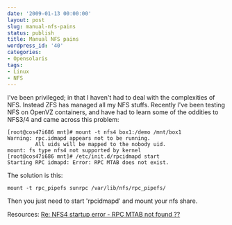 ```yaml
---
date: '2009-01-13 00:00:00'
layout: post
slug: manual-nfs-pains
status: publish
title: Manual NFS pains
wordpress_id: '40'
categories:
- Opensolaris
tags:
- Linux
- NFS
---
```


I've been privileged; in that I haven't had to deal with the complexities of NFS. Instead ZFS has managed all my NFS stuffs. Recently I've been testing NFS on OpenVZ containers, and have had to learn some of the oddities to NFS3/4 and came across this problem:

    
    [root@cos47i686 mnt]# mount -t nfs4 box1:/demo /mnt/box1
    Warning: rpc.idmapd appears not to be running.
             All uids will be mapped to the nobody uid.
    mount: fs type nfs4 not supported by kernel
    [root@cos47i686 mnt]# /etc/init.d/rpcidmapd start
    Starting RPC idmapd: Error: RPC MTAB does not exist.


The solution is this:

    
    mount -t rpc_pipefs sunrpc /var/lib/nfs/rpc_pipefs/


Then you just need to start 'rpcidmapd' and mount your nfs share.

Resources:
[Re: NFS4 startup error - RPC MTAB not found ??](http://linux.derkeiler.com/Mailing-Lists/Fedora/2004-06/4558.html)
